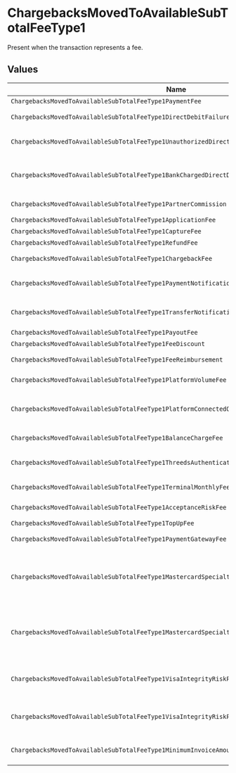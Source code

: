 # ChargebacksMovedToAvailableSubTotalFeeType1

Present when the transaction represents a fee.


## Values

| Name                                                                                           | Value                                                                                          |
| ---------------------------------------------------------------------------------------------- | ---------------------------------------------------------------------------------------------- |
| `ChargebacksMovedToAvailableSubTotalFeeType1PaymentFee`                                        | payment-fee                                                                                    |
| `ChargebacksMovedToAvailableSubTotalFeeType1DirectDebitFailureFee`                             | direct-debit-failure-fee                                                                       |
| `ChargebacksMovedToAvailableSubTotalFeeType1UnauthorizedDirectDebitFee`                        | unauthorized-direct-debit-fee                                                                  |
| `ChargebacksMovedToAvailableSubTotalFeeType1BankChargedDirectDebitFailureFee`                  | bank-charged-direct-debit-failure-fee                                                          |
| `ChargebacksMovedToAvailableSubTotalFeeType1PartnerCommission`                                 | partner-commission                                                                             |
| `ChargebacksMovedToAvailableSubTotalFeeType1ApplicationFee`                                    | application-fee                                                                                |
| `ChargebacksMovedToAvailableSubTotalFeeType1CaptureFee`                                        | capture-fee                                                                                    |
| `ChargebacksMovedToAvailableSubTotalFeeType1RefundFee`                                         | refund-fee                                                                                     |
| `ChargebacksMovedToAvailableSubTotalFeeType1ChargebackFee`                                     | chargeback-fee                                                                                 |
| `ChargebacksMovedToAvailableSubTotalFeeType1PaymentNotificationFee`                            | payment-notification-fee                                                                       |
| `ChargebacksMovedToAvailableSubTotalFeeType1TransferNotificationFee`                           | transfer-notification-fee                                                                      |
| `ChargebacksMovedToAvailableSubTotalFeeType1PayoutFee`                                         | payout-fee                                                                                     |
| `ChargebacksMovedToAvailableSubTotalFeeType1FeeDiscount`                                       | fee-discount                                                                                   |
| `ChargebacksMovedToAvailableSubTotalFeeType1FeeReimbursement`                                  | fee-reimbursement                                                                              |
| `ChargebacksMovedToAvailableSubTotalFeeType1PlatformVolumeFee`                                 | platform-volume-fee                                                                            |
| `ChargebacksMovedToAvailableSubTotalFeeType1PlatformConnectedOrganizationsFee`                 | platform-connected-organizations-fee                                                           |
| `ChargebacksMovedToAvailableSubTotalFeeType1BalanceChargeFee`                                  | balance-charge-fee                                                                             |
| `ChargebacksMovedToAvailableSubTotalFeeType1ThreedsAuthenticationAttemptFee`                   | 3ds-authentication-attempt-fee                                                                 |
| `ChargebacksMovedToAvailableSubTotalFeeType1TerminalMonthlyFee`                                | terminal-monthly-fee                                                                           |
| `ChargebacksMovedToAvailableSubTotalFeeType1AcceptanceRiskFee`                                 | acceptance-risk-fee                                                                            |
| `ChargebacksMovedToAvailableSubTotalFeeType1TopUpFee`                                          | top-up-fee                                                                                     |
| `ChargebacksMovedToAvailableSubTotalFeeType1PaymentGatewayFee`                                 | payment-gateway-fee                                                                            |
| `ChargebacksMovedToAvailableSubTotalFeeType1MastercardSpecialtyMerchantProgramProcessingFee`   | mastercard-specialty-merchant-program-processing-fee                                           |
| `ChargebacksMovedToAvailableSubTotalFeeType1MastercardSpecialtyMerchantProgramRegistrationFee` | mastercard-specialty-merchant-program-registration-fee                                         |
| `ChargebacksMovedToAvailableSubTotalFeeType1VisaIntegrityRiskProgramProcessingFee`             | visa-integrity-risk-program-processing-fee                                                     |
| `ChargebacksMovedToAvailableSubTotalFeeType1VisaIntegrityRiskProgramRegistrationFee`           | visa-integrity-risk-program-registration-fee                                                   |
| `ChargebacksMovedToAvailableSubTotalFeeType1MinimumInvoiceAmountFee`                           | minimum-invoice-amount-fee                                                                     |